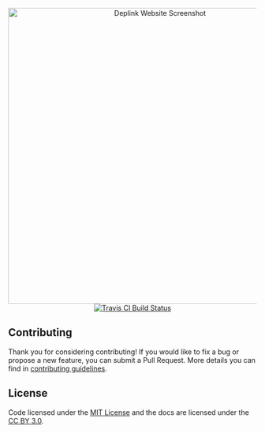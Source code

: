 <p align="center">
  <a href="https://deplink.org"><img src="https://deplink.org/images/github.png" alt="Deplink Website Screenshot" width="600"></a>
  <br>
  <a href="https://travis-ci.org/deplink/website"><img src="https://travis-ci.org/deplink/website.svg?branch=master" alt="Travis CI Build Status"></a>
</p>

Contributing
------------

Thank you for considering contributing! If you would like to fix a bug or propose a new feature, you can submit a Pull Request. More details you can find in [contributing guidelines](contributing.md).

License
-------

Code licensed under the [MIT License](https://opensource.org/licenses/MIT) and the docs are licensed under the [CC BY 3.0](https://creativecommons.org/licenses/by/3.0).
